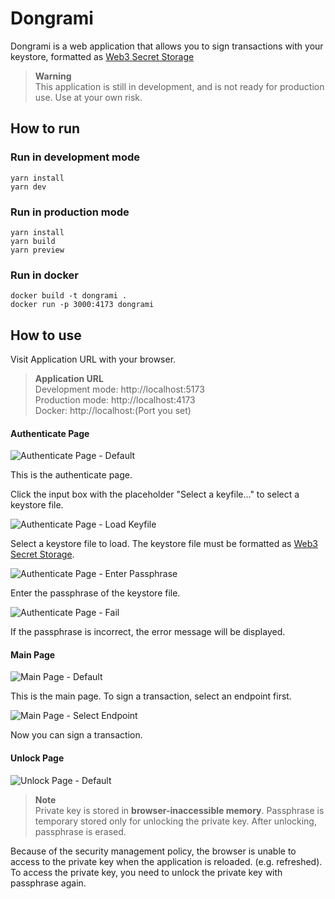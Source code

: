 # Dongrami

Dongrami is a web application that allows you to sign transactions with your keystore, formatted as [Web3 Secret Storage](https://ethereum.org/en/developers/docs/data-structures-and-encoding/web3-secret-storage/)

> **Warning**  
> This application is still in development, and is not ready for production use. Use at your own risk.

## How to run

### Run in development mode

```shell
yarn install
yarn dev
```

### Run in production mode

```shell
yarn install
yarn build
yarn preview
```

### Run in docker

```shell
docker build -t dongrami .
docker run -p 3000:4173 dongrami
```

## How to use

Visit Application URL with your browser.

> **Application URL**  
> Development mode: http://localhost:5173  
> Production mode: http://localhost:4173  
> Docker: http://localhost:(Port you set)

#### Authenticate Page

![Authenticate Page - Default](./docs/images/authenticate/index.png)

This is the authenticate page.

Click the input box with the placeholder "Select a keyfile..." to select a keystore file.

![Authenticate Page - Load Keyfile](./docs/images/authenticate/keyfile_select.png)

Select a keystore file to load. The keystore file must be formatted as [Web3 Secret Storage](https://ethereum.org/en/developers/docs/data-structures-and-encoding/web3-secret-storage/).

![Authenticate Page - Enter Passphrase](./docs/images/authenticate/password_filled.png)

Enter the passphrase of the keystore file.

![Authenticate Page - Fail](./docs/images/authenticate/password_invalid.png)

If the passphrase is incorrect, the error message will be displayed.

#### Main Page

![Main Page - Default](./docs/images/main/index.png)

This is the main page. To sign a transaction, select an endpoint first.

![Main Page - Select Endpoint](./docs/images/main/endpoint_select.png)

Now you can sign a transaction.

#### Unlock Page

![Unlock Page - Default](./docs/images/unlock/index.png)

> **Note**  
> Private key is stored in **browser-inaccessible memory**.
> Passphrase is temporary stored only for unlocking the private key. After unlocking, passphrase is erased.

Because of the security management policy, the browser is unable to access to the private key when the application is reloaded. (e.g. refreshed). To access the private key, you need to unlock the private key with passphrase again.
